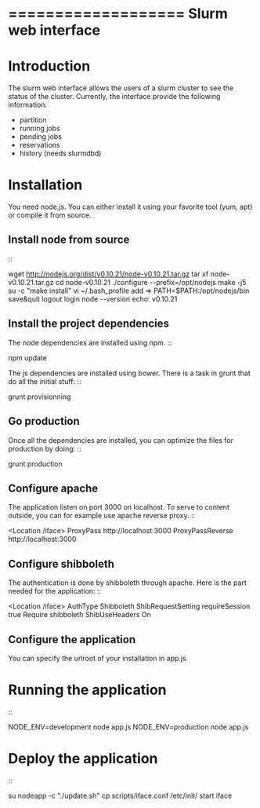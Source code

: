 ===================
Slurm web interface
===================

Introduction
===============
The slurm web interface allows the users of a slurm cluster to see the status of the cluster.
Currently, the interface provide the following information:
- partition
- running jobs
- pending jobs
- reservations
- history (needs slurmdbd)

Installation
============
You need node.js. You can either install it using your favorite tool (yum, apt) or compile it from source.

Install node from source
------------------------
::

 wget http://nodejs.org/dist/v0.10.21/node-v0.10.21.tar.gz
 tar xf node-v0.10.21.tar.gz
 cd node-v0.10.21
 ./configure --prefix=/opt/nodejs
 make -j5
 su -c "make install"
 vi ~/.bash_profile
 add => PATH=$PATH:/opt/nodejs/bin
 save&quit
 logout
 login
 node --version
 echo: v0.10.21

Install the project dependencies
--------------------------------
The node dependencies are installed using npm.
::

 npm update

The js dependencies are installed using bower. There is a task in grunt that do all the initial stuff:
::

 grunt provisionning

Go production
-------------
Once all the dependencies are installed, you can optimize the files for production by doing:
::

 grunt production


Configure apache
----------------
The application listen on port 3000 on localhost. To serve to content outside, you can for example use apache reverse proxy.
::

 <Location /iface>
  ProxyPass          http://localhost:3000
  ProxyPassReverse   http://localhost:3000
 </Location>

Configure shibboleth
--------------------
The authentication is done by shibboleth through apache. Here is the part needed for the application:
::

 <Location /iface>
     AuthType Shibboleth
     ShibRequestSetting requireSession true
     Require shibboleth
     ShibUseHeaders On
 </Location>

Configure the application
-------------------------
You can specify the urlroot of your installation in app.js

Running the application
=======================
::

 NODE_ENV=development node app.js
 NODE_ENV=production node app.js

Deploy the application
======================
::

 su nodeapp -c "./update.sh"
 cp scripts/iface.conf /etc/init/
 start iface
